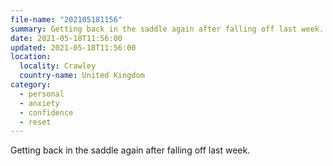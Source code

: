 ```yaml
---
file-name: "202105181156"
summary: Getting back in the saddle again after falling off last week.
date: 2021-05-18T11:56:00
updated: 2021-05-18T11:56:00
location:
  locality: Crawley
  country-name: United Kingdom
category:
  - personal
  - anxiety
  - confidence
  - reset
---
```


Getting back in the saddle again after falling off last week.
